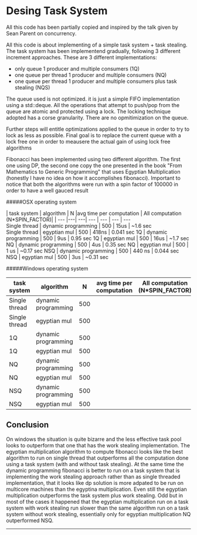 Desing Task System   
===================

All this code has been partially copied and inspired by the talk given by Sean Parent on concurrency.

All this code is about implementing of a simple task system + task stealing. The task system has been implementend gradually, following 3 different increment approaches. 
These are 3 different implementations:
* only queue 1 producer and multiple consumers (1Q)
* one queue per thread 1 producer and multiple consumers (NQ)
* one queue per thread 1 producer and multiple consumers plus task stealing (NQS)

The queue used is not optimized. it is just a simple FIFO implementation using a std::deque.
All the operations that attempt to push/pop from the queue are atomic and protected using a 
lock.
The locking technique adopted has a corse granularity. There are no opmitimization on the queue.

Further steps will entitle optimizations applied to the queue in order to try to lock as less as possible.
Final goal is to replace the current queue with a lock free one in order to meausere the actual gain of using lock free algorithms

Fibonacci has been implemented using two different algorithm. The first one using DP, the second one copy the one presented in the book "From Mathematics to Generic Programming" that uses Egyptian Multiplication (honestly I have no idea on how it accomplishes fibonacci). 
Important to notice that both the algorithms were run with a spin factor of 100000 in order to have a well gauced result

#####OSX operating system 

| task system   | algorithm | N |avg time per computation | All computation (N*SPIN_FACTOR)|
| --- |---| ---| --- |  --- |  ---   | ---      
Single thread   |    dynamic programming   |  500 |  15us  |  ~1.6   sec   
Single thread   |    egyptian mul          |  500 | 418ns  |  0.041  sec 
 1Q             |  dynamic programming     |  500 |  9us   |  0.95   sec
 1Q             |  egyptian mul            |  500 |  16us  |  ~1.7   sec    
 NQ             |  dynamic programming     |  500 |  4us   |  0.35   sec
 NQ             | egyptian mul             |  500 |  1 us  |  ~0.17  sec
 NSQ            | dynamic programming      |  500 | 440 ns |  0.044   sec 
 NSQ            | egyptian mul             |  500 | 3us    |  ~0.31   sec 
 


#####Windows operating system 

| task system   | algorithm | N |avg time per computation | All computation (N*SPIN_FACTOR)|
| ---           |   ---    | ---|    ---                  | ---   
Single thread   |    dynamic programming   |  500 |       |   
Single thread   |    egyptian mul          |  500 |       |         
1Q             |  dynamic programming     |  500 |        |  
1Q             |  egyptian mul            |  500 |        |
NQ             |  dynamic programming     |  500 |        |  
NQ             | egyptian mul             |  500 |        | 
NSQ            | dynamic programming      |  500 |        |     
NSQ            | egyptian mul             |  500 |        |   


Conclusion
-------------

On windows the situation is quite bizarre and the less effective task pool looks to outperform that one that has the work stealing implementation.
The egyptian multiplication algorithm to compute fibonacci looks like the best algorithm to run on single thread that outperforms all the computation done using a task system (with and without task stealing).
At the same time the dynamic programming fibonacci is better to run on a task system that is implementing the work stealing approach rather than as single threaded implementation, that it looks like dp solution is more adpated to be run on multicore machines than the egyptina multiplication.
Even still the egyptian multiplication outperforms the task system plus work stealing. Odd but in most of the cases it happened that the egyptian multiplication run on a task system with work stealing run slower than the same algorithm run on a task system without work stealing, essentially only for egyptian multiplication NQ outperformed NSQ.




----------


